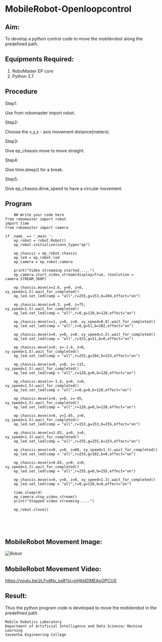 # MobileRobot-Openloopcontrol
## Aim:

To develop a python control code to move the mobilerobot along the predefined path.

## Equipments Required:
1. RoboMaster EP core
2. Python 3.7

## Procedure

Step1:

Use from robomaster import robot.

Step2:

Choose the x,y,z - axis movement distance(meters). 

Step3:

Give ep_chassis.move to move straight.

Step4:

Give time.sleep() for a break.

Step5:

Give ep_chassis.drive_speed to have a circular movement.

## Program
```
    ## Write your code here
from robomaster import robot
import time
from robomaster import camera

if _name_ == '_main_':
    ep_robot = robot.Robot()
    ep_robot.initialize(conn_type="ap")

    ep_chassis = ep_robot.chassis
    ep_led = ep_robot.led
    ep_camera = ep_robot.camera

    print("Video streaming started.....")
    ep_camera.start_video_stream(display=True, resolution = camera.STREAM_360P)

    ep_chassis.move(x=2.6, y=0, z=0, xy_speed=1.5).wait_for_completed()
    ep_led.set_led(comp = "all",r=255,g=153,b=204,effect="on")

    ep_chassis.move(x=0.3, y=0, z=75, xy_speed=1.5).wait_for_completed()
    ep_led.set_led(comp = "all",r=0,g=128,b=128,effect="on")

    ep_chassis.move(x=1, y=0, z=0, xy_speed=0.8).wait_for_completed()
    ep_led.set_led(comp = "all",r=0,g=51,b=102,effect="on")

    ep_chassis.move(x=0, y=0, z=0, xy_speed=1.5).wait_for_completed()
    ep_led.set_led(comp = "all",r=153,g=51,b=0,effect="on")

    ep_chassis.move(x=0, y=-1.6, z=0, xy_speed=1.5).wait_for_completed()
    ep_led.set_led(comp = "all",r=255,g=204,b=153,effect="on")

    ep_chassis.move(x=0, y=0, z=-115, xy_speed=1.5).wait_for_completed()
    ep_led.set_led(comp = "all",r=128,g=0,b=128,effect="on")

    ep_chassis.move(x=-1.4, y=0, z=0, xy_speed=1.5).wait_for_completed()
    ep_led.set_led(comp = "all",r=0,g=0,b=128,effect="on")

    ep_chassis.move(x=0, y=0, z=-45, xy_speed=1.5).wait_for_completed()
    ep_led.set_led(comp = "all",r=128,g=0,b=128,effect="on")

    ep_chassis.move(x=0, y=1.45, z=0, xy_speed=1.5).wait_for_completed()
    ep_led.set_led(comp = "all",r=153,g=153,b=255,effect="on")

    ep_chassis.move(x=2.03, y=0, z=0, xy_speed=1.3).wait_for_completed()
    ep_led.set_led(comp = "all",r=255,g=255,b=153,effect="on")

    ep_chassis.move(x=0, y=0, z=80, xy_speed=1.3).wait_for_completed()
    ep_led.set_led(comp = "all",r=255,g=102,b=0,effect="on")

    ep_chassis.move(x=0.65, y=0, z=0, xy_speed=1.3).wait_for_completed()
    ep_led.set_led(comp = "all",r=255,g=0,b=255,effect="on")

    ep_chassis.move(x=0, y=0, z=0, xy_speed=1.3).wait_for_completed()
    ep_led.set_led(comp = "all",r=0,g=128,b=0,effect="on")

    time.sleep(4)
    ep_camera.stop_video_stream()
    print("Stopped video streaming.....")

    ep_robot.close()



    
```

## MobileRobot Movement Image:

![Robot ](https://github.com/nithish467/mobilerobot-openloopcontrol/assets/150232274/b266c82e-9887-44dc-a5ea-7d3aa3992f91)

## MobileRobot Movement Video:

https://youtu.be/zLFvdNv_sq8?si=jnHkldDMEAoOPCUX

## Result:
Thus the python program code is developed to move the mobilerobot in the predefined path.


```
Mobile Robotics Laboratory
Department of Artificial Intelligence and Data Science/ Machine Learning
Saveetha Engineering College
```
